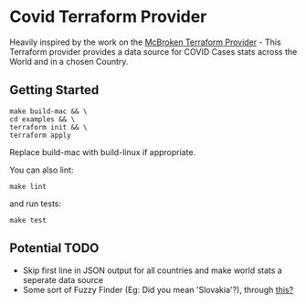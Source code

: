 # Covid Terraform Provider

Heavily inspired by the work on the [McBroken Terraform Provider](https://github.com/circa10a/terraform-provider-mcbroken) - This Terraform provider provides a data source for COVID Cases stats across the World and in a chosen Country.

## Getting Started

```
make build-mac && \
cd examples && \
terraform init && \
terraform apply
```

Replace build-mac with build-linux if appropriate.

You can also lint:

```
make lint
```

and run tests:

```
make test
```

## Potential TODO

- Skip first line in JSON output for all countries and make world stats a seperate data source
- Some sort of Fuzzy Finder (Eg: Did you mean 'Slovakia'?), through [this?](https://github.com/agnivade/levenshtein)
